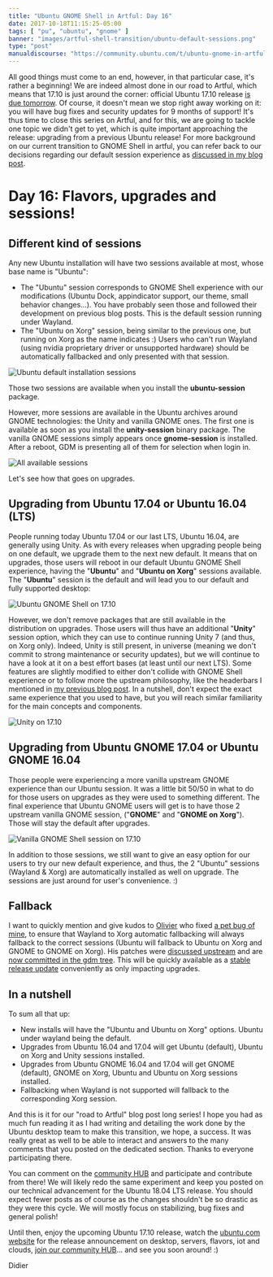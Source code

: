 ```yaml
---
title: "Ubuntu GNOME Shell in Artful: Day 16"
date: 2017-10-18T11:15:25-05:00
tags: [ "pu", "ubuntu", "gnome" ]
banner: "images/artful-shell-transition/ubuntu-default-sessions.png"
type: "post"
manualdiscourse: "https://community.ubuntu.com/t/ubuntu-gnome-in-artful-day-16/790"
---
```


All good things must come to an end, however, in that particular case, it's rather a beginning! We are indeed almost done in our road to Artful, which means that 17.10 is just around the corner: official Ubuntu 17.10 release [is due tomorrow](https://wiki.ubuntu.com/ArtfulAardvark/ReleaseSchedule). Of course, it doesn't mean we stop right away working on it: you will have bug fixes and security updates for 9 months of support! It's thus time to close this series on Artful, and for this, we are going to tackle one topic we didn't get to yet, which is quite important approaching the release: upgrading from a previous Ubuntu release! For more background on our current transition to GNOME Shell in artful, you can refer back to our decisions regarding our default session experience as [discussed in my blog post](/2017/08/03/ubuntu--guadec-2017-and-plans-for-gnome-shell-migration/).

# Day 16: Flavors, upgrades and sessions!

## Different kind of sessions

Any new Ubuntu installation will have two sessions available at most, whose base name is "Ubuntu":

* The "Ubuntu" session corresponds to GNOME Shell experience with our modifications (Ubuntu Dock, appindicator support, our theme, small behavior changes…). You have probably seen those and followed their development on previous blog posts. This is the default session running under Wayland.
* The "Ubuntu on Xorg" session, being similar to the previous one, but running on Xorg as the name indicates :) Users who can't run Wayland (using nvidia proprietary driver or unsupported hardware) should be automatically fallbacked and only presented with that session.

![Ubuntu default installation sessions](/images/artful-shell-transition/ubuntu-default-sessions.png)

Those two sessions are available when you install the **ubuntu-session** package.

However, more sessions are available in the Ubuntu archives around GNOME technologies: the Unity and vanilla GNOME ones. The first one is available as soon as you install the **unity-session** binary package. The vanilla GNOME sessions simply appears once **gnome-session** is installed. After a reboot, GDM is presenting all of them for selection when login in.

![All available sessions](/images/artful-shell-transition/ubuntu-available-sessions.png)

Let's see how that goes on upgrades.

## Upgrading from Ubuntu 17.04 or Ubuntu 16.04 (LTS)

People running today Ubuntu 17.04 or our last LTS, Ubuntu 16.04, are generally using Unity. As with every releases when upgrading people being on one default, we upgrade them to the next new default. It means that on upgrades, those users will reboot in our default Ubuntu GNOME Shell experience, having the "**Ubuntu**" and "**Ubuntu on Xorg**" sessions available. The "**Ubuntu**" session is the default and will lead you to our default and fully supported desktop:

![Ubuntu GNOME Shell on 17.10](/images/artful-shell-transition/final_freeze_ubuntu_17.10_desktop.png)

However, we don't remove packages that are still available in the distribution on upgrades. Those users will thus have an additional "**Unity**" session option, which they can use to continue running Unity 7 (and thus, on Xorg only). Indeed, Unity is still present, in universe (meaning we don't commit to strong maintenance or security updates), but we will continue to have a look at it on a best effort bases (at least until our next LTS). Some features are slightly modified to either don't collide with GNOME Shell experience or to follow more the upstream philosophy, like the headerbars I mentioned in [my previous blog post](/2017/10/16/ubuntu-gnome-shell-in-artful-day-15/). In a nutshell, don't expect the exact same experience that you used to have, but you will reach similar familiarity for the main concepts and components.

![Unity on 17.10](/images/artful-shell-transition/unity-17.10.png)

## Upgrading from Ubuntu GNOME 17.04 or Ubuntu GNOME 16.04

Those people were experiencing a more vanilla upstream GNOME experience than our Ubuntu session. It was a little bit 50/50 in what to do for those users on upgrades as they were used to something different. The final experience that Ubuntu GNOME users will get is to have those 2 upstream vanilla GNOME session, ("**GNOME**" and "**GNOME on Xorg**"). Those will stay the default after upgrades.

![Vanilla GNOME Shell session on 17.10](/images/artful-shell-transition/vanilla-gnome-17.10.png)

In addition to those sessions, we still want to give an easy option for our users to try our new default experience, and thus, the 2 "Ubuntu" sessions (Wayland & Xorg) are automatically installed as well on upgrade. The sessions are just around for user's convenience. :)

## Fallback

I want to quickly mention and give kudos to [Olivier](https://launchpad.net/~osomon) who fixed [a pet bug of mine](https://launchpad.net/bugs/1718446), to ensure that Wayland to Xorg automatic fallbacking will always fallback to the correct sessions (Ubuntu will fallback to Ubuntu on Xorg and GNOME to GNOME on Xorg). His patches were [discussed upstream](https://bugzilla.gnome.org/show_bug.cgi?id=788552) and are [now committed in the gdm tree](https://git.gnome.org/browse/gdm/commit/?id=0c9f6629bf2b25898375d020603efd3326f8824d). This will be quickly available as a [stable release update](https://wiki.ubuntu.com/StableReleaseUpdates) conveniently as only impacting upgrades.

## In a nutshell

To sum all that up:

* New installs will have the "Ubuntu and Ubuntu on Xorg" options. Ubuntu under wayland being the default.
* Upgrades from Ubuntu 16.04 and 17.04 will get Ubuntu (default), Ubuntu on Xorg and Unity sessions installed.
* Upgrades from Ubuntu GNOME 16.04 and 17.04 will get GNOME (default), GNOME on Xorg, Ubuntu and Ubuntu on Xorg sessions installed.
* Fallbacking when Wayland is not supported will fallback to the corresponding Xorg session.

And this is it for our "road to Artful" blog post long series! I hope you had as much fun reading it as I had writing and detailing the work done by the Ubuntu desktop team to make this transition, we hope, a success. It was really great as well to be able to interact and answers to the many comments that you posted on the dedicated section. Thanks to everyone participating there.

You can comment on the [community HUB](https://community.ubuntu.com/t/ubuntu-gnome-in-artful-day-16/790) and participate and contribute from there! We will likely redo the same experiment and keep you posted on our technical advancement for the Ubuntu 18.04 LTS release. You should expect fewer posts as of course as the changes shouldn't be so drastic as they were this cycle. We will mostly focus on stabilizing, bug fixes and general polish!

Until then, enjoy the upcoming Ubuntu 17.10 release, watch the [ubuntu.com website](https://www.ubuntu.com/) for the release announcement on desktop, servers, flavors, iot and clouds, [join our community HUB](https://community.ubuntu.com/)… and see you soon around! :)

Didier
